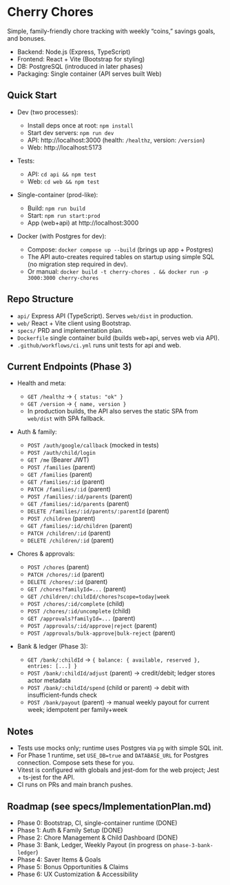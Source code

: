 # Cherry Chores

Simple, family-friendly chore tracking with weekly “coins,” savings goals, and bonuses.

- Backend: Node.js (Express, TypeScript)
- Frontend: React + Vite (Bootstrap for styling)
- DB: PostgreSQL (introduced in later phases)
- Packaging: Single container (API serves built Web)

## Quick Start

- Dev (two processes):
  - Install deps once at root: `npm install`
  - Start dev servers: `npm run dev`
  - API: http://localhost:3000 (health: `/healthz`, version: `/version`)
  - Web: http://localhost:5173

- Tests:
  - API: `cd api && npm test`
  - Web: `cd web && npm test`

- Single-container (prod-like):
  - Build: `npm run build`
  - Start: `npm run start:prod`
  - App (web+api) at http://localhost:3000

- Docker (with Postgres for dev):
  - Compose: `docker compose up --build` (brings up app + Postgres)
  - The API auto-creates required tables on startup using simple SQL (no migration step required in dev).
  - Or manual: `docker build -t cherry-chores . && docker run -p 3000:3000 cherry-chores`

## Repo Structure

- `api/` Express API (TypeScript). Serves `web/dist` in production.
- `web/` React + Vite client using Bootstrap.
- `specs/` PRD and implementation plan.
- `Dockerfile` single container build (builds web+api, serves web via API).
- `.github/workflows/ci.yml` runs unit tests for api and web.

## Current Endpoints (Phase 3)

- Health and meta:
  - `GET /healthz` → `{ status: "ok" }`
  - `GET /version` → `{ name, version }`
  - In production builds, the API also serves the static SPA from `web/dist` with SPA fallback.

- Auth & family:
  - `POST /auth/google/callback` (mocked in tests)
  - `POST /auth/child/login`
  - `GET /me` (Bearer JWT)
  - `POST /families` (parent)
  - `GET /families` (parent)
  - `GET /families/:id` (parent)
  - `PATCH /families/:id` (parent)
  - `POST /families/:id/parents` (parent)
  - `GET /families/:id/parents` (parent)
  - `DELETE /families/:id/parents/:parentId` (parent)
  - `POST /children` (parent)
  - `GET /families/:id/children` (parent)
  - `PATCH /children/:id` (parent)
  - `DELETE /children/:id` (parent)

- Chores & approvals:
  - `POST /chores` (parent)
  - `PATCH /chores/:id` (parent)
  - `DELETE /chores/:id` (parent)
  - `GET /chores?familyId=...` (parent)
  - `GET /children/:childId/chores?scope=today|week`
  - `POST /chores/:id/complete` (child)
  - `POST /chores/:id/uncomplete` (child)
  - `GET /approvals?familyId=...` (parent)
  - `POST /approvals/:id/approve|reject` (parent)
  - `POST /approvals/bulk-approve|bulk-reject` (parent)

- Bank & ledger (Phase 3):
  - `GET /bank/:childId` → `{ balance: { available, reserved }, entries: [...] }`
  - `POST /bank/:childId/adjust` (parent) → credit/debit; ledger stores actor metadata
  - `POST /bank/:childId/spend` (child or parent) → debit with insufficient-funds check
  - `POST /bank/payout` (parent) → manual weekly payout for current week; idempotent per family+week

## Notes

- Tests use mocks only; runtime uses Postgres via `pg` with simple SQL init.
- For Phase 1 runtime, set `USE_DB=true` and `DATABASE_URL` for Postgres connection. Compose sets these for you.
- Vitest is configured with globals and jest-dom for the web project; Jest + ts-jest for the API.
- CI runs on PRs and main branch pushes.

## Roadmap (see specs/ImplementationPlan.md)

- Phase 0: Bootstrap, CI, single-container runtime (DONE)
- Phase 1: Auth & Family Setup (DONE)
- Phase 2: Chore Management & Child Dashboard (DONE)
- Phase 3: Bank, Ledger, Weekly Payout (in progress on `phase-3-bank-ledger`)
- Phase 4: Saver Items & Goals
- Phase 5: Bonus Opportunities & Claims
- Phase 6: UX Customization & Accessibility
